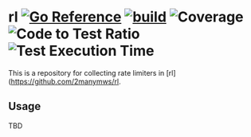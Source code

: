 # rl [![Go Reference](https://pkg.go.dev/badge/github.com/2manymws/rl.svg)](https://pkg.go.dev/github.com/2manymws/rl) [![build](https://github.com/2manymws/rl/actions/workflows/ci.yml/badge.svg)](https://github.com/2manymws/rl/actions/workflows/ci.yml) ![Coverage](https://raw.githubusercontent.com/k1LoW/octocovs/main/badges/2manymws/rl/coverage.svg) ![Code to Test Ratio](https://raw.githubusercontent.com/k1LoW/octocovs/main/badges/2manymws/rl/ratio.svg) ![Test Execution Time](https://raw.githubusercontent.com/k1LoW/octocovs/main/badges/2manymws/rl/time.svg)

This is a repository for collecting rate limiters in [rl](https://github.com/2manymws/rl.

## Usage

TBD


